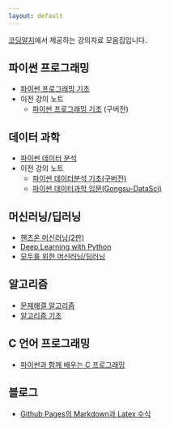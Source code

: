 ```yaml
---
layout: default
---
```


[코딩알지](https://github.com/codingalzi/codingalzi.github.io)에서 제공하는 강의자료 모음집입니다.

## 파이썬 프로그래밍

* [파이썬 프로그래밍 기초](https://codingalzi.github.io/pybook/)
* 이전 강의 노트
    * [파이썬 프로그래밍 기초](https://formal.hknu.ac.kr/ProgInPython/) (구버전)

## 데이터 과학

* [파이썬 데이터 분석](https://codingalzi.github.io/pydata/)
* 이전 강의 노트
  * [파이썬 데이터분석 기초(구버전)](http://formal.hknu.ac.kr/DataAnalysisInPython/)
  * [파이썬 데이터과학 입문(Gongsu-DataSci)](https://formal.hknu.ac.kr/Gongsu-DataSci/)

## 머신러닝/딥러닝

* [핸즈온 머신러닝(2판)](https://codingalzi.github.io/handson-ml2/)
* [Deep Learning with Python](https://codingalzi.github.io/dlp/)
* [모두를 위한 머신러닝/딥러닝](https://codingalzi.github.io/mle/)

## 알고리즘

* [문제해결 알고리즘](https://codingalzi.github.io/algopy/)
* [알고리즘 기초](https://codingrg-hknu.github.io/FoundationsOfAlgorithms/)

## C 언어 프로그래밍

* [파이썬과 함께 배우는 C 프로그래밍](https://codingrg-hknu.github.io/NadoCoding-C-Python/)

## 블로그

* [Github Pages의 Markdown과 Latex 수식](./blogs/mathjax_support.md)
